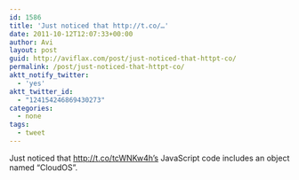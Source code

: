 ```yaml
---
id: 1586
title: 'Just noticed that http://t.co/…'
date: 2011-10-12T12:07:33+00:00
author: Avi
layout: post
guid: http://aviflax.com/post/just-noticed-that-httpt-co/
permalink: /post/just-noticed-that-httpt-co/
aktt_notify_twitter:
  - 'yes'
aktt_twitter_id:
  - "124154246869430273"
categories:
  - none
tags:
  - tweet
---
```

Just noticed that <a href="http://t.co/tcWNKw4h’s" rel="nofollow">http://t.co/tcWNKw4h’s</a> JavaScript code includes an object named “CloudOS”.